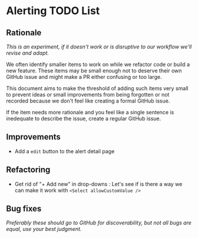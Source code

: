 # Alerting TODO List

## Rationale

_This is an experiment, if it doesn't work or is disruptive to our workflow we'll revise and adapt._

We often identify smaller items to work on while we refactor code or build a new feature. These items may be small enough not to deserve their own GitHub issue and might make a PR either confusing or too large.

This document aims to make the threshold of adding such items very small to prevent ideas or small improvements from being forgotten or not recorded because we don't feel like creating a formal GitHub issue.

If the item needs more rationale and you feel like a single sentence is inedequate to describe the issue, create a regular GitHub issue.

## Improvements

- Add a `edit` button to the alert detail page

## Refactoring

- Get rid of "+ Add new" in drop-downs : Let's see if is there a way we can make it work with `<Select allowCustomValue />`

## Bug fixes

_Preferably these should go to GitHub for discoverability, but not all bugs are equal, use your best judgment._
